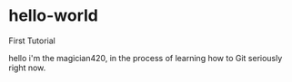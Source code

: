 # hello-world
First Tutorial

hello i'm the magician420, in the process of learning how to Git seriously right now.
